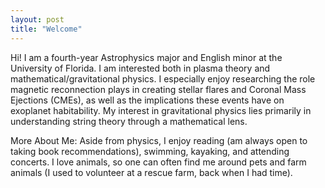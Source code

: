 ```yaml
---
layout: post
title: "Welcome"
--- 
```

Hi! I am a fourth-year Astrophysics major and English minor at the University of Florida. I am interested both in plasma theory and mathematical/gravitational physics. I especially enjoy researching the role magnetic reconnection plays in creating stellar flares and Coronal Mass Ejections (CMEs), as well as the implications these events have on exoplanet habitability. My interest in gravitational physics lies primarily in understanding string theory through a mathematical lens.

More About Me:
Aside from physics, I enjoy reading (am always open to taking book recommendations), swimming, kayaking, and attending concerts.
I love animals, so one can often find me around pets and farm animals (I used to volunteer at a rescue farm, back when I had time).



